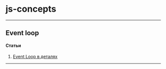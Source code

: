 # js-concepts

---

## Event loop

#### Статьи
  1. [Event Loop в деталях](https://habr.com/ru/articles/762618)

---

